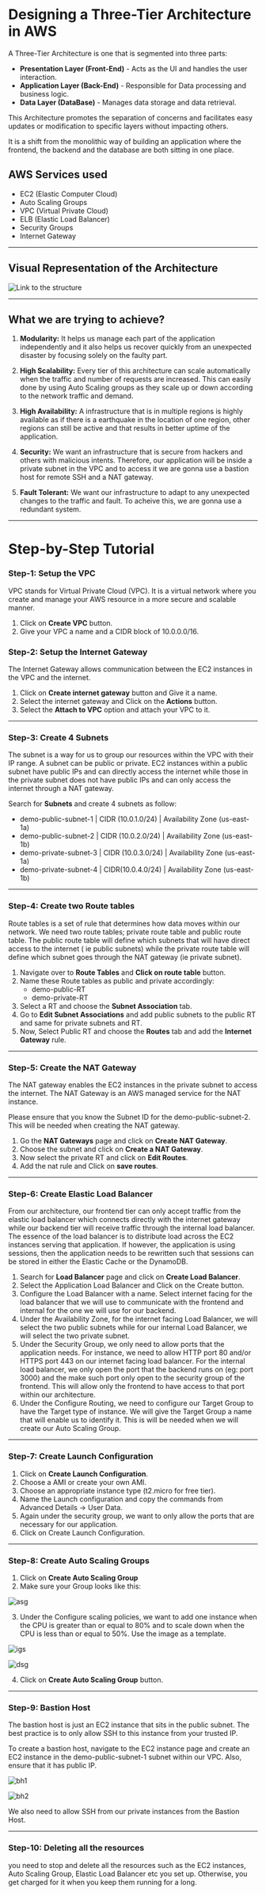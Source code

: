 # Designing a Three-Tier Architecture in AWS

A Three-Tier Architecture is one that is segmented into three parts:
* **Presentation Layer (Front-End)** - Acts as the UI and handles the user interaction.
* **Application Layer (Back-End)** - Responsible for Data processing and business logic.
* **Data Layer (DataBase)** - Manages data storage and data retrieval.

This Architecture promotes the separation of concerns and facilitates easy updates or modification to specific layers without impacting others. 

It is a shift from the monolithic way of building an application where the frontend, the backend and the database are both sitting in one place.
## AWS Services used
* EC2 (Elastic Computer Cloud)
* Auto Scaling Groups
* VPC (Virtual Private Cloud)
* ELB (Elastic Load Balancer)
* Security Groups
* Internet Gateway
---
## Visual Representation of the Architecture
![Link to the structure](https://miro.medium.com/v2/resize:fit:828/format:webp/1*PDHya_zt_n657nYUAm1OeA.jpeg)

---
## What we are trying to achieve?
1. **Modularity:** It helps us manage each part of the application independently and it also helps us recover quickly from an unexpected disaster by focusing solely on the faulty part.

2. **High Scalability:** Every tier of this architecture can scale automatically when the traffic and number of requests are increased. This can easily done by using Auto Scaling groups as they scale up or down according to the network traffic and demand.

3. **High Availability:** A infrastructure that is in multiple regions is highly available as if there is a earthquake in the location of one region, other regions can still be active and that results in better uptime of the application.

4. **Security:** We want an infrastructure that is secure from hackers and others with malicious intents. Therefore, our application will be inside a private subnet in the VPC and to access it we are gonna use a bastion host for remote SSH and a NAT gateway.

5. **Fault Tolerant:** We want our infrastructure to adapt to any unexpected changes to the traffic and fault. To acheive this, we are gonna use a redundant system.

---

# Step-by-Step Tutorial

### Step-1: Setup the VPC
VPC stands for Virtual Private Cloud (VPC). It is a virtual network where you create and manage your AWS resource in a more secure and scalable manner.
1. Click on **Create VPC** button.
2. Give your VPC a name and a CIDR block of 10.0.0.0/16.

### Step-2: Setup the Internet Gateway
The Internet Gateway allows communication between the EC2 instances in the VPC and the internet.
1. Click on **Create internet gateway** button and Give it a name.
2. Select the internet gateway and Click on the **Actions** button.
3. Select the **Attach to VPC** option and attach your VPC to it.

--- 


### Step-3: Create 4 Subnets
The subnet is a way for us to group our resources within the VPC with their IP range. A subnet can be public or private. EC2 instances within a public subnet have public IPs and can directly access the internet while those in the private subnet does not have public IPs and can only access the internet through a NAT gateway.

Search for **Subnets** and create 4 subnets as follow:

* demo-public-subnet-1 | CIDR (10.0.1.0/24) | Availability Zone (us-east-1a)
* demo-public-subnet-2 | CIDR (10.0.2.0/24) | Availability Zone (us-east-1b)
* demo-private-subnet-3 | CIDR (10.0.3.0/24) | Availability Zone (us-east-1a)
* demo-private-subnet-4 | CIDR(10.0.4.0/24) | Availability Zone (us-east-1b)

--- 


### Step-4: Create two Route tables
Route tables is a set of rule that determines how data moves within our network. We need two route tables; private route table and public route table. The public route table will define which subnets that will have direct access to the internet ( ie public subnets) while the private route table will define which subnet goes through the NAT gateway (ie private subnet).
1. Navigate over to **Route Tables** and **Click on route table** button.
2. Name these Route tables as public and private accordingly:
    * demo-public-RT
    * demo-private-RT
3. Select a RT and choose the **Subnet Association** tab.
4. Go to **Edit Subnet Associations** and add public subnets to the public RT and same for private subnets and RT.
5. Now, Select Public RT and choose the **Routes** tab and add the **Internet Gateway** rule.

--- 


### Step-5: Create the NAT Gateway
The NAT gateway enables the EC2 instances in the private subnet to access the internet. The NAT Gateway is an AWS managed service for the NAT instance.

Please ensure that you know the Subnet ID for the demo-public-subnet-2. This will be needed when creating the NAT gateway.
1. Go the **NAT Gateways** page and click on **Create NAT Gateway**.
2. Choose the subnet and click on **Create a NAT Gateway**.
3. Now select the private RT and click on **Edit Routes**.
4. Add the nat rule and Click on **save routes**.

--- 


### Step-6: Create Elastic Load Balancer
From our architecture, our frontend tier can only accept traffic from the elastic load balancer which connects directly with the internet gateway while our backend tier will receive traffic through the internal load balancer. The essence of the load balancer is to distribute load across the EC2 instances serving that application. If however, the application is using sessions, then the application needs to be rewritten such that sessions can be stored in either the Elastic Cache or the DynamoDB.
1. Search for **Load Balancer** page and click on **Create Load Balancer**.
2. Select the Application Load Balancer and Click on the Create button.
3. Configure the Load Balancer with a name. Select internet facing for the load balancer that we will use to communicate with the frontend and internal for the one we will use for our backend.
4. Under the Availability Zone, for the internet facing Load Balancer, we will select the two public subnets while for our internal Load Balancer, we will select the two private subnet.
5. Under the Security Group, we only need to allow ports that the application needs. For instance, we need to allow HTTP port 80 and/or HTTPS port 443 on our internet facing load balancer. For the internal load balancer, we only open the port that the backend runs on (eg: port 3000) and the make such port only open to the security group of the frontend. This will allow only the frontend to have access to that port within our architecture.
6. Under the Configure Routing, we need to configure our Target Group to have the Target type of instance. We will give the Target Group a name that will enable us to identify it. This is will be needed when we will create our Auto Scaling Group.

--- 


### Step-7: Create Launch Configuration
1. Click on **Create Launch Configuration**.
2. Choose a AMI or create your own AMI.
3. Choose an appropriate instance type (t2.micro for free tier).
4. Name the Launch configuration and copy the commands from Advanced Details -> User Data.
5. Again under the security group, we want to only allow the ports that are necessary for our application.
6. Click on Create Launch Configuration.

--- 


### Step-8: Create Auto Scaling Groups
1. Click on **Create Auto Scaling Group**
2. Make sure your Group looks like this:


![asg](https://github.com/VarchasvH/aws-3tier/assets/100064742/ddd45eda-7bd4-4cc6-b455-8f7510eecb2d)

3. Under the Configure scaling policies, we want to add one instance when the CPU is greater than or equal to 80% and to scale down when the CPU is less than or equal to 50%. Use the image as a template.


![igs](https://github.com/VarchasvH/aws-3tier/assets/100064742/14126640-9843-4205-b10c-848ab5864e5a)

![dsg](https://github.com/VarchasvH/aws-3tier/assets/100064742/5bb1e2f0-2d21-485e-9b94-bb5b6b95cd11)

4. Click on **Create Auto Scaling Group** button.


--- 

### Step-9: Bastion Host
The bastion host is just an EC2 instance that sits in the public subnet. The best practice is to only allow SSH to this instance from your trusted IP. 

To create a bastion host, navigate to the EC2 instance page and create an EC2 instance in the demo-public-subnet-1 subnet within our VPC. Also, ensure that it has public IP.


![bh1](https://github.com/VarchasvH/aws-3tier/assets/100064742/30b782d6-3579-4747-a130-3d9267e5d080)

![bh2](https://github.com/VarchasvH/aws-3tier/assets/100064742/c0d6fc27-3df8-483e-afcc-c23527b2bed5)

We also need to allow SSH from our private instances from the Bastion Host.

---

### Step-10: Deleting all the resources
you need to stop and delete all the resources such as the EC2 instances, Auto Scaling Group, Elastic Load Balancer etc you set up. Otherwise, you get charged for it when you keep them running for a long.
















































 





